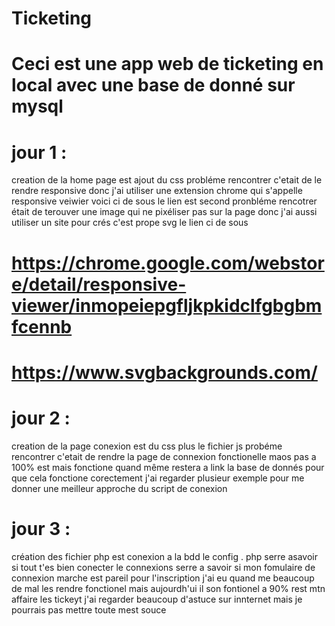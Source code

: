 # Ticketing


# Ceci est une app web de ticketing en local avec une base de donné sur mysql 

# jour 1 :
creation de la home page est ajout du css 
probléme rencontrer c'etait de le rendre responsive donc j'ai utiliser une extension chrome qui s'appelle responsive veiwier voici ci de sous le lien  est second pronbléme rencotrer était de terouver une image qui ne pixéliser pas sur la page donc j'ai aussi utiliser un site pour crés c'est prope svg le lien ci de sous 
# https://chrome.google.com/webstore/detail/responsive-viewer/inmopeiepgfljkpkidclfgbgbmfcennb
# https://www.svgbackgrounds.com/

# jour 2 :
creation de la page conexion est du css plus le fichier js 
probéme rencontrer c'etait de rendre la page de connexion fonctionelle maos pas a 100% est mais fonctione quand même restera a link la base de donnés pour que cela fonctione corectement j'ai regarder plusieur exemple pour me donner une meilleur approche du script de conexion 

# jour 3 : 
création des fichier php est conexion a la bdd le config . php serre asavoir si tout t'es bien conecter le connexions serre a savoir si mon fomulaire de connexion marche est pareil pour l'inscription j'ai eu quand me beaucoup de mal les rendre fonctionel mais aujourdh'ui il son fontionel a 90% rest mtn affaire les tickeyt j'ai regarder beaucoup d'astuce sur innternet mais je pourrais pas mettre toute mest souce 



